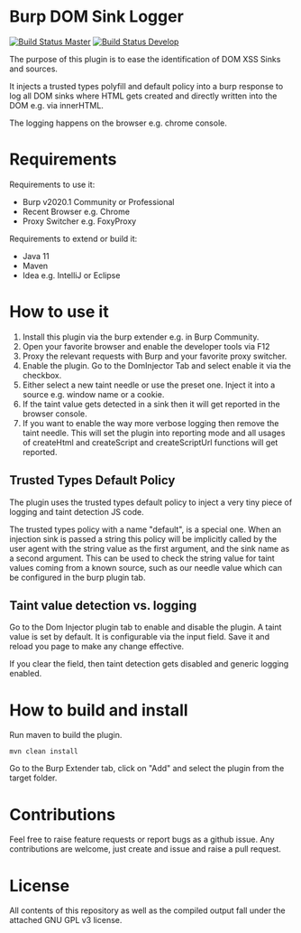 # Burp DOM Sink Logger
[![Build Status Master](https://travis-ci.org/thomashartm/burp-domsink-logger.svg?branch=master)](https://github.com/thomashartm/burp-domsink-logger/tree/master)
[![Build Status Develop](https://travis-ci.org/thomashartm/burp-domsink-logger.svg?branch=develop)](https://github.com/thomashartm/burp-domsink-logger/tree/develop)

The purpose of this plugin is to ease the identification of DOM XSS Sinks and sources.

It injects a trusted types polyfill and default policy into a burp response to 
log all DOM sinks where HTML gets created and directly written into the DOM 
e.g. via innerHTML.

The logging happens on the browser e.g. chrome console.

# Requirements
Requirements to use it:

- Burp v2020.1 Community or Professional
- Recent Browser e.g. Chrome
- Proxy Switcher e.g. FoxyProxy

Requirements to extend or build it:
- Java 11
- Maven
- Idea e.g. IntelliJ or Eclipse

# How to use it
1. Install this plugin via the burp extender e.g. in Burp Community.
2. Open your favorite browser and enable the developer tools via F12
3. Proxy the relevant requests with Burp and your favorite proxy switcher.
4. Enable the plugin. Go to the DomInjector Tab and select enable it via the checkbox.
5. Either select a new taint needle or use the preset one. Inject it into a source e.g. window name or a cookie.
6. If the taint value gets detected in a sink then it will get reported in the browser console.
7. If you want to enable the way more verbose logging then remove the taint needle. This will set the plugin into reporting mode and all usages of createHtml and createScript and createScriptUrl functions will get reported. 


## Trusted Types Default Policy
The plugin uses the trusted types default policy to inject a very tiny piece of logging and taint detection JS code.

The trusted types policy with a name "default", is a special one. 
When an injection sink is passed a string this policy will be implicitly called by the user agent with the string value as the first argument, and the sink name as a second argument.
This can be used to check the string value for taint values coming from a known source, such as our needle value which can be configured in the burp plugin tab.

## Taint value detection vs. logging
Go to the Dom Injector plugin tab to enable and disable the plugin. 
A taint value is set by default.
It is configurable via the input field. 
Save it and reload you page to make any change effective.

If you clear the field, then taint detection gets disabled and generic logging enabled. 



# How to build and install

Run maven  to build the plugin.  
    
    mvn clean install 
    
Go to the Burp Extender tab, 
click on "Add" and select the plugin from the target folder.

# Contributions
Feel free to raise feature requests or report bugs as a github issue.
Any contributions are welcome, 
just create and issue and raise a pull request.

# License
All contents of this repository as well as the 
compiled output fall under the attached GNU GPL v3 license.